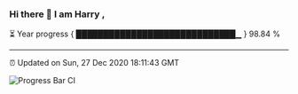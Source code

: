 ### Hi there 👋 I am Harry , 

⏳ Year progress { █████████████████████████████▁ } 98.84 %

---

⏰ Updated on Sun, 27 Dec 2020 18:11:43 GMT

![Progress Bar CI](https://github.com/duykhang68/duykhang68/workflows/Progress%20Bar%20CI/badge.svg)
